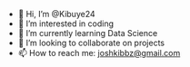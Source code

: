 - 👋 Hi, I’m @Kibuye24
- 👀 I’m interested in coding
- 🌱 I’m currently learning Data Science
- 💞️ I’m looking to collaborate on projects
- 📫 How to reach me: joshkibbz@gmail.com

<!---
Kibuye24/Kibuye24 is a ✨ special ✨ repository because its `README.md` (this file) appears on your GitHub profile.
You can click the Preview link to take a look at your changes.
--->
